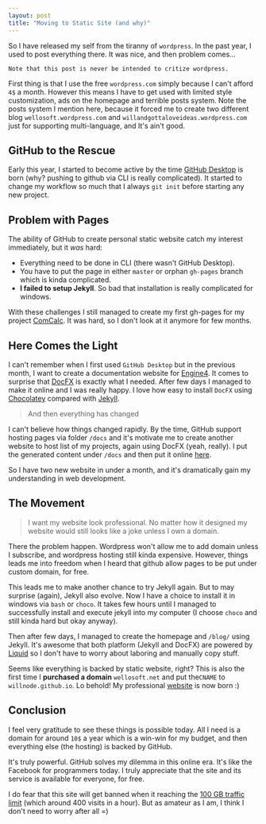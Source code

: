 ```yaml
---
layout: post
title: "Moving to Static Site (and why)"
---
```


So I have released my self from the tiranny of `wordpress`. In the past year, I used to post everything there. It was nice, and then problem comes...

```
Note that this post is never be intended to critize wordpress.
```

First thing is that I use the free `wordpress.com` simply because I can't afford `4$` a month. However this means I have to get used with limited style customization, ads on the homepage and terrible posts system. Note the posts system I mention here, because it forced me to create two different blog `wellosoft.wordpress.com` and `willandgottaloveideas.wordpress.com` just for supporting multi-language, and It's ain't good.

## GitHub to the Rescue

Early this year, I started to become active by the time [GitHub Desktop][gitdesktop] is born (why? pushing to github via CLI is really complicated). It started to change my workflow so much that I always `git init` before starting any new project.

## Problem with Pages

The ability of GitHub to create personal static website catch my interest immediately, but it *was* hard:

+ Everything need to be done in CLI (there wasn't GitHub Desktop).
+ You have to put the page in either `master` or orphan `gh-pages` branch which is kinda complicated.
+ **I failed to setup Jekyll**. So bad that installation is really complicated for windows.

With these challenges I still managed to create my first gh-pages for my project [ComCalc][comcalc]. It was hard, so I don't look at it anymore for few months.

## Here Comes the Light

I can't remember when I first used `GitHub Desktop` but in the previous month, I want to create a documentation website for [Engine4][engine4]. It comes to surprise that [DocFX][docfx] is exactly what I needed. After few days I managed to make it online and I was really happy. I love how easy to install `DocFX` using [Chocolatey][choco] compared with [Jekyll][jekyll].

> And then everything has changed

I can't believe how things changed rapidly. By the time, GitHub support hosting pages via folder `/docs` and it's motivate me to create another website to host list of my projects, again using DocFX (yeah, really). I put the generated content under `/docs` and then put it online [here][expertise]. 

So I have two new website in under a month, and it's dramatically gain my understanding in web development.

## The Movement

> I want my website look professional. No matter how it designed my website would still looks like a joke unless I own a domain.

There the problem happen. Wordpress won't allow me to add domain unless I subscribe, and wordpress hosting still kinda expensive. However, things leads me into freedom when I heard that github allow pages to be put under custom domain, for free.

This leads me to make another chance to try Jekyll again. But to may surprise (again), Jekyll also evolve. Now I have a choice to install it in windows via `bash` or `choco`. It takes few hours until I managed to successfully install and execute jekyll into my computer (I choose `choco` and still kinda hard but okay anyway). 

Then after few days, I managed to create the homepage and `/blog/` using Jekyll. It's awesome that both platform (Jekyll and DocFX) are powered by [Liquid][liquid] so I don't have to worry about laboring and manually copy stuff.

Seems like everything is backed by static website, right? This is also the first time I **purchased a domain** `wellosoft.net` and put the`CNAME` to `willnode.github.io`. Lo behold! My professional [website][mysite] is now born :)

## Conclusion

I feel very gratitude to see these things is possible today. All I need is a domain for around `10$` a year which is a win-win for my budget, and then everything else (the hosting) is backed by GitHub.

It's truly powerful. GitHub solves my dilemma in this online era. It's like the Facebook for programmers today. I truly appreciate that the site and its service is available for everyone, for free.

I do fear that this site will get banned when it reaching the [100 GB traffic limit][usagelimit] (which around 400 visits in a hour). But as amateur as I am, I think I don't need to worry after all =)

[gitdesktop]: https://desktop.github.com
[jekyll]: https://jekyllrb.com
[choco]: https://chocolatey.org
[docfx]: https://dotnet.github.io/docfx/
[comcalc]: willnode.github.io/ComCalc/index.html
[expertise]: willnode.github.io/expertise/
[engine4]: willnode.github.io/engine4-doc/
[mysite]: http://wellosoft.net
[usagelimit]: https://help.github.com/articles/what-is-github-pages/#usage-limits
[liquid]: https://shopify.github.io/liquid/
